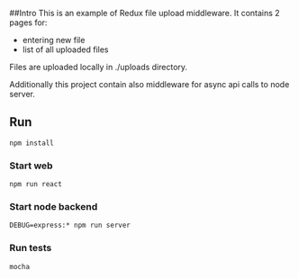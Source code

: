 ##Intro
This is an example of Redux file upload middleware. It contains 2 pages for:
- entering new file
- list of all uploaded files

Files are uploaded locally in ./uploads directory.

Additionally this project contain also middleware for async api calls to node server.

## Run
```
npm install
```

### Start web
```
npm run react
```

### Start node backend
```
DEBUG=express:* npm run server
```

### Run tests
```
mocha
```
